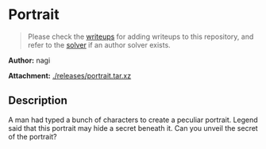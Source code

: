 # Portrait

> Please check the [writeups](./writeups/) for adding writeups to this repository, and refer to the [solver](./solver/) if an author solver exists.

**Author:** nagi

**Attachment:** [./releases/portrait.tar.xz](./releases/portrait.tar.xz)


## Description
A man had typed a bunch of characters to create a peculiar portrait. Legend said that this portrait may hide a secret beneath it. Can you unveil the secret of the portrait?